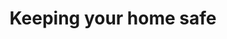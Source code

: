 ---
banner:
  content: 'You can set this component to ''display: true'' to show a banner at the
    top of the page.'
  display: false
  heading: This is a place to place urgent information
layout: category
name: keeping-home-safe
owner: CDC
questions:
- if-someone-in-my-house-gets-sick
- which-cleaning-products
- should-i-make-my-own-hand-sanitizer
- soap-or-hand-sanitizer
- what-is-the-difference-between-cleaning-and-disinfecting
- how-can-i-prepare-for-an-outbreak
- family-reduce-risk
redirect_from: /keeping-home-safe/can-i-get-coronavirus-from-food/
title: Keeping your home safe
---